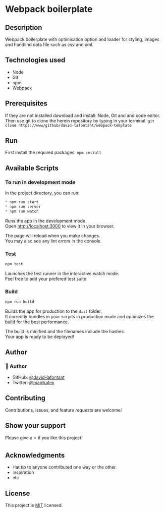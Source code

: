 # Webpack boilerplate

## Description

Webpack boilerplate with optimisation option and loader for styling, images and handlind data file such as csv and xml.

## Technologies used

- Node
- Git
- npm
- Webpack

## Prerequisites

If they are not installed download and install: Node, Git and and code editor. Then use git to clone the herein repository by typing in your terminal: `git clone https://www/github/david-lafontant/webpack-template`

## Run

First install the required packages: `npm install`

## Available Scripts

### To run in development mode

In the project directory, you can run:

```javascript
* npm run start
* npm run server
* npm run watch

```

Runs the app in the development mode.\
Open [http://localhost:3000](http://localhost:3000) to view it in your browser.

The page will reload when you make changes.\
You may also see any lint errors in the console.

### Test

```javascript
npm test
```

Launches the test runner in the interactive watch mode.\
Feel free to add your prefered test suite.

### Build

```javascript
npm run build
```

Builds the app for production to the `dist` folder.\
It correctly bundles  in your scrpits in production mode and optimizes the build for the best performance.

The build is minified and the filenames include the hashes.\
Your app is ready to be deployed!

## Author

### 👤 Author

- GitHub: [@david-lafontant](https://github.com/david-lafontant)
- Twitter: [@manikatex](https://twitter.com/manikatex)

## Contributing

Contributions, issues, and feature requests are welcome!

## Show your support

Please give a ⭐️ if you like this project!

## Acknowledgments

- Hat tip to anyone contributed one way or the other.
- Inspiration
- etc

## License

This project is [MIT](https://github.com/microverseinc/readme-template/blob/master/MIT.md) licensed.
